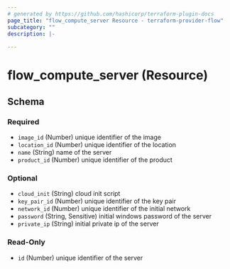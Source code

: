 ```yaml
---
# generated by https://github.com/hashicorp/terraform-plugin-docs
page_title: "flow_compute_server Resource - terraform-provider-flow"
subcategory: ""
description: |-
  
---
```


# flow_compute_server (Resource)





<!-- schema generated by tfplugindocs -->
## Schema

### Required

- `image_id` (Number) unique identifier of the image
- `location_id` (Number) unique identifier of the location
- `name` (String) name of the server
- `product_id` (Number) unique identifier of the product

### Optional

- `cloud_init` (String) cloud init script
- `key_pair_id` (Number) unique identifier of the key pair
- `network_id` (Number) unique identifier of the initial network
- `password` (String, Sensitive) initial windows password of the server
- `private_ip` (String) initial private ip of the server

### Read-Only

- `id` (Number) unique identifier of the server


